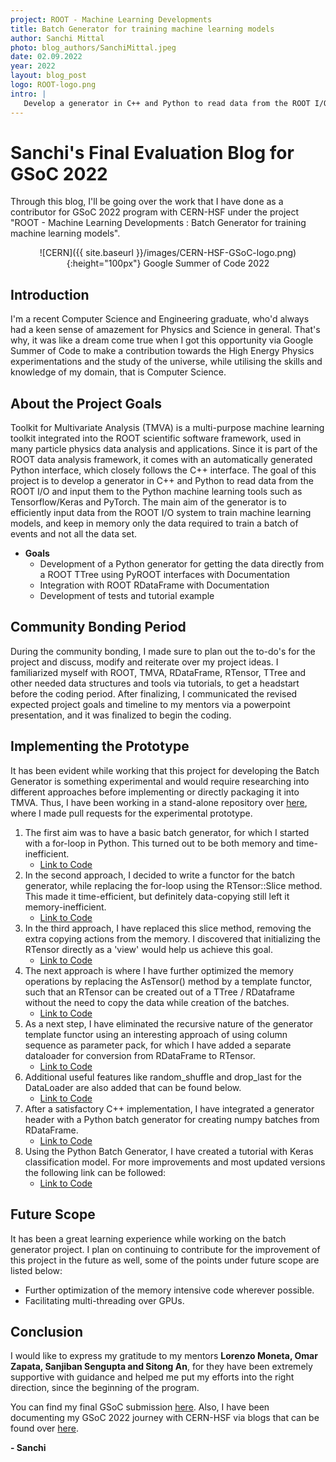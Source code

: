```yaml
---
project: ROOT - Machine Learning Developments
title: Batch Generator for training machine learning models
author: Sanchi Mittal
photo: blog_authors/SanchiMittal.jpeg 
date: 02.09.2022 
year: 2022 
layout: blog_post 
logo: ROOT-logo.png 
intro: |
   Develop a generator in C++ and Python to read data from the ROOT I/O and input them to the Python machine learning tools such as Tensorflow/Keras and PyTorch. 
---
```



# Sanchi's Final Evaluation Blog for GSoC 2022

Through this blog, I'll be going over the work that I have done as a contributor for GSoC 2022 program with CERN-HSF under the project "ROOT - Machine Learning Developments : Batch Generator for training machine learning models".

<div align="center">
![CERN]({{ site.baseurl }}/images/CERN-HSF-GSoC-logo.png){:height="100px"} Google Summer of Code 2022
</div>

## Introduction
I'm a recent Computer Science and Engineering graduate, who'd always had a keen sense of amazement for Physics and Science in general. That's why, it was like a dream come true when I got this opportunity via Google Summer of Code to make a contribution towards the High Energy Physics experimentations and the study of the universe, while utilising the skills and knowledge of my domain, that is Computer Science.

## About the Project Goals
Toolkit for Multivariate Analysis (TMVA) is a multi-purpose machine learning toolkit integrated into the ROOT scientific software framework, used in many particle physics data analysis and applications. Since it is part of the ROOT data analysis framework, it comes with an automatically generated Python interface, which closely follows the C++ interface. The goal of this project is to develop a generator in C++ and Python to read data from the ROOT I/O and input them to the Python machine learning tools such as Tensorflow/Keras and PyTorch. The main aim of the generator is to efficiently input data from the ROOT I/O system to train machine learning models, and keep in memory only the data required to train a batch of events and not all the data set.

- **Goals**
	-   Development of a Python generator for getting the data directly from a ROOT TTree using PyROOT interfaces with Documentation
	-  Integration with ROOT RDataFrame with Documentation
	-  Development of tests and tutorial example

## Community Bonding Period
During the community bonding, I made sure to plan out the to-do's for the project and discuss, modify and reiterate over my project ideas.  I familiarized myself with ROOT, TMVA, RDataFrame, RTensor, TTree and other needed data structures and tools via tutorials, to get a headstart before the coding period. After finalizing, I communicated the revised expected project goals and timeline to my mentors via a powerpoint presentation, and it was finalized to begin the coding.


## Implementing the Prototype
It has been evident while working that this project for developing the Batch Generator is something experimental and would require researching into different approaches before implementing or directly packaging it into TMVA. Thus, I have been working in a stand-alone repository over [here](https://github.com/tmvadnn/tmva-batch-generator), where I made pull requests for the experimental prototype. 

1.  The first aim was to have a basic batch generator, for which I started with a for-loop in Python. This turned out to be both memory and time-inefficient. 
	- [Link to Code](https://github.com/SanchiMittal/root/commit/8b63ff3d13acc385df064b970a84a198f69ba336)
2. In the second approach, I decided to write a functor for the batch generator, while replacing the for-loop using the RTensor::Slice method. This made it time-efficient, but definitely data-copying still left it memory-inefficient.
	- [Link to Code](https://github.com/tmvadnn/tmva-batch-generator/pull/2/commits/34c6fd5e86dae48a2101ea4219b113e47c4729fb)
3. In the third approach, I have replaced this slice method, removing the extra copying actions from the memory. I discovered that initializing the RTensor directly as a 'view' would help us achieve this goal.
 	- [Link to Code](https://github.com/tmvadnn/tmva-batch-generator/pull/4/commits/94dcf93b8ee9f97b434fcacc1663a5c2171cbb9a)
4. The next approach is where I have further optimized the memory operations by replacing the AsTensor() method by a template functor, such that an RTensor can be created out of a TTree / RDataframe without the need to copy the data while creation of the batches. 
	- [Link to Code](https://github.com/tmvadnn/tmva-batch-generator/pull/4/commits/93ec68c86f5e01be01eee2e84f77cf228a3ba31d)
5. As a next step, I have eliminated the recursive nature of the generator template functor using an interesting approach of using column sequence as parameter pack, for which I have added a separate dataloader for conversion from RDataFrame to RTensor.
	- [Link to Code](https://github.com/tmvadnn/tmva-batch-generator/pull/4/commits/536ebf315c4187c461dd50a3f9a6bfb36b4d0907)
6. Additional useful features like random_shuffle and drop_last for the DataLoader are also added that can be found below.
	- [Link to Code](https://github.com/tmvadnn/tmva-batch-generator/pull/4/commits/536ebf315c4187c461dd50a3f9a6bfb36b4d0907)
7. After a satisfactory C++ implementation, I have integrated a generator header with a Python batch generator for creating numpy batches from RDataFrame.
	- [Link to Code](https://github.com/tmvadnn/tmva-batch-generator/pull/4/commits/3e4bbc77f80b407af6f8dedfa1abf57634dd706c)
8. Using the Python Batch Generator, I have created a tutorial with Keras classification model. For more improvements and most updated versions the following link can be followed:
	- [Link to Code](https://github.com/tmvadnn/tmva-batch-generator/blob/experimental/prototype_experimental/bg_keras_exp.py)


## Future Scope
It has been a great learning experience while working on the batch generator project. I plan on continuing to contribute for the improvement of this project in the future as well, some of the points under future scope are listed below:
- Further optimization of the memory intensive code wherever possible.
- Facilitating multi-threading over GPUs.

## Conclusion
I would like to express my gratitude to my mentors **Lorenzo Moneta, Omar Zapata, Sanjiban Sengupta and Sitong An**, for they have been extremely supportive with guidance and helped me put my efforts into the right direction, since the beginning of the program.

You can find my final GSoC submission [here](https://github.com/tmvadnn/tmva-batch-generator/wiki). Also, I have been documenting my GSoC 2022 journey with CERN-HSF via blogs that can be found over [here](https://sanchimittal.hashnode.dev/).

**\- Sanchi**

